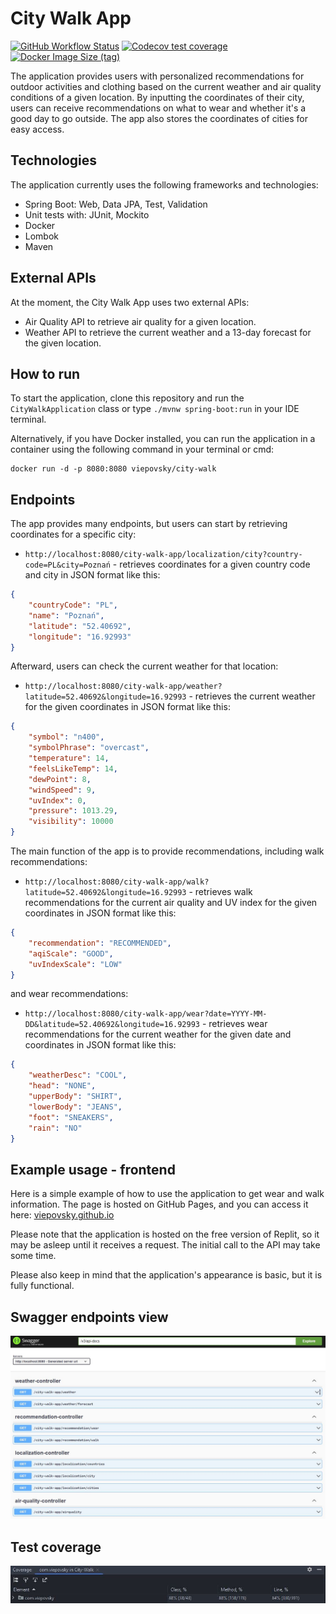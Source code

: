 # City Walk App

[![GitHub Workflow Status](https://img.shields.io/github/actions/workflow/status/viepovsky/City-Walk-App/maven.yml?style=plastic)](https://github.com/viepovsky/City-Walk-App/actions/workflows/maven.yml)
[![Codecov test coverage](https://img.shields.io/codecov/c/github/viepovsky/City-Walk-App?style=plastic)](https://codecov.io/gh/viepovsky/City-Walk-App)
[![Docker Image Size (tag)](https://img.shields.io/docker/image-size/viepovsky/city-walk/latest?label=docker%20image%20size&style=plastic)](https://hub.docker.com/r/viepovsky/city-walk/tags)

The application provides users with personalized recommendations for outdoor activities and clothing based on the current weather and air quality conditions of a given location. 
By inputting the coordinates of their city, users can receive recommendations on what to wear and whether it's a good day to go outside. The app also stores the coordinates of cities for easy access.

## Technologies

The application currently uses the following frameworks and technologies:

- Spring Boot: Web, Data JPA, Test, Validation
- Unit tests with: JUnit, Mockito
- Docker
- Lombok
- Maven

## External APIs

At the moment, the City Walk App uses two external APIs:

- Air Quality API to retrieve air quality for a given location.
- Weather API to retrieve the current weather and a 13-day forecast for the given location.

## How to run

To start the application, clone this repository and run the `CityWalkApplication` class or type `./mvnw spring-boot:run` in your IDE terminal.

Alternatively, if you have Docker installed, you can run the application in a container using the following command in your terminal or cmd:

```
docker run -d -p 8080:8080 viepovsky/city-walk
```

## Endpoints

The app provides many endpoints, but users can start by retrieving coordinates for a specific city:
- `http://localhost:8080/city-walk-app/localization/city?country-code=PL&city=Poznań` -  retrieves coordinates for a given country code and city in JSON format like this:
```json
{
    "countryCode": "PL",
    "name": "Poznań",
    "latitude": "52.40692",
    "longitude": "16.92993"
}
```
Afterward, users can check the current weather for that location:
- `http://localhost:8080/city-walk-app/weather?latitude=52.40692&longitude=16.92993` - retrieves the current weather for the given coordinates in JSON format like this:
```json
{
    "symbol": "n400",
    "symbolPhrase": "overcast",
    "temperature": 14,
    "feelsLikeTemp": 14,
    "dewPoint": 8,
    "windSpeed": 9,
    "uvIndex": 0,
    "pressure": 1013.29,
    "visibility": 10000
}
```
The main function of the app is to provide recommendations, including walk recommendations:
- `http://localhost:8080/city-walk-app/walk?latitude=52.40692&longitude=16.92993` -  retrieves walk recommendations for the current air quality and UV index for the given coordinates in JSON format like this:
```json
{
    "recommendation": "RECOMMENDED",
    "aqiScale": "GOOD",
    "uvIndexScale": "LOW"
}
```
and wear recommendations:
- `http://localhost:8080/city-walk-app/wear?date=YYYY-MM-DD&latitude=52.40692&longitude=16.92993` -  retrieves wear recommendations for the current weather for the given date and coordinates in JSON format like this:
```json
{
    "weatherDesc": "COOL",
    "head": "NONE",
    "upperBody": "SHIRT",
    "lowerBody": "JEANS",
    "foot": "SNEAKERS",
    "rain": "NO"
}
```
## Example usage - frontend

Here is a simple example of how to use the application to get wear and walk information. 
The page is hosted on GitHub Pages, and you can access it here: [viepovsky.github.io](https://viepovsky.github.io)

Please note that the application is hosted on the free version of Replit, so it may be asleep until it receives a request. 
The initial call to the API may take some time.

Please also keep in mind that the application's appearance is basic, but it is fully functional.

## Swagger endpoints view

![Swagger screenshot](src/main/resources/screenshots/swagger.JPG)

## Test coverage

![Test coverage screenshot](src/main/resources/screenshots/test-coverage.JPG)
